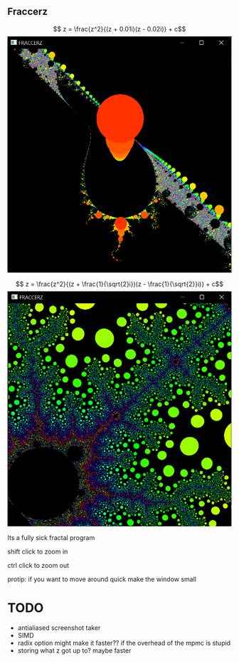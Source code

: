 ## Fraccerz 
$$ z = \frac{z^2}{(z + 0.01i)(z - 0.02i)} + c$$
![plz work](/f1.png)

$$ z = \frac{z^2}{(z + \frac{1}{\sqrt{2}i})(z - \frac{1}{\sqrt{2}}i)} + c$$
![plz work](f2.png)


Its a fully sick fractal program


shift click to zoom in


ctrl click to zoom out


protip: if you want to move around quick make the window small


# TODO
- antialiased screenshot taker
- SIMD
- radix option might make it faster?? if the overhead of the mpmc is stupid
- storing what z got up to? maybe faster
